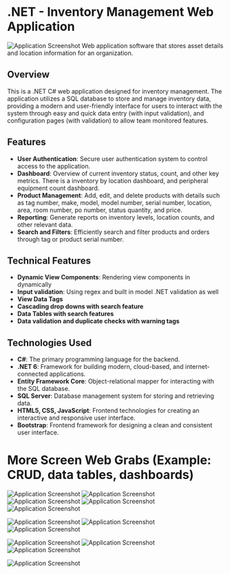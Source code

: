 # .NET - Inventory Management Web Application
![Application Screenshot](./new-folder/Home_Page.png) 
Web application software that stores asset details and location information for an organization. 

## Overview

This is a .NET C# web application designed for inventory management. The application utilizes a SQL database to store and manage inventory data, providing a modern and user-friendly interface for users to interact with the system through easy and quick data entry (with input validation), and configuration pages (with validation) to allow team monitored features. 

## Features

- **User Authentication**: Secure user authentication system to control access to the application.
- **Dashboard**: Overview of current inventory status, count, and other key metrics. There is a inventory by location dashboard, and peripheral equipment count dashboard.
- **Product Management**: Add, edit, and delete products with details such as tag number, make, model, model number, serial number, location, area, room number, po number, status quantity, and price.
- **Reporting**: Generate reports on inventory levels, location counts, and other relevant data.
- **Search and Filters**: Efficiently search and filter products and orders through tag or product serial number.

## Technical Features
- **Dynamic View Components**: Rendering view components in dynamically 
- **Input validation**: Using regex and built in model .NET validation as well
- **View Data Tags**
- **Cascading drop downs with search feature**
- **Data Tables with search features**
- **Data validation and duplicate checks with warning tags**

## Technologies Used

- **C#**: The primary programming language for the backend.
- **.NET 6**: Framework for building modern, cloud-based, and internet-connected applications.
- **Entity Framework Core**: Object-relational mapper for interacting with the SQL database.
- **SQL Server**: Database management system for storing and retrieving data.
- **HTML5, CSS, JavaScript**: Frontend technologies for creating an interactive and responsive user interface.
- **Bootstrap**: Frontend framework for designing a clean and consistent user interface.

# More Screen Web Grabs (Example: CRUD, data tables, dashboards)
![Application Screenshot](./new-folder/create.png)
![Application Screenshot](./new-folder/EnterBooth.png)
![Application Screenshot](./new-folder/ScanInventory.png)
![Application Screenshot](./new-folder/AM_Tag.png)
![Application Screenshot](./new-folder/Inventory_Index.png)


![Application Screenshot](./new-folder/AM_Details.png)
![Application Screenshot](./new-folder/Edit.png)
![Application Screenshot](./new-folder/AM_Delete.png)


![Application Screenshot](./new-folder/L_Index.png)
![Application Screenshot](./new-folder/M_Index.png)
![Application Screenshot](./new-folder/P_Index.png)

![Application Screenshot](./new-folder/P_Index2.png)





